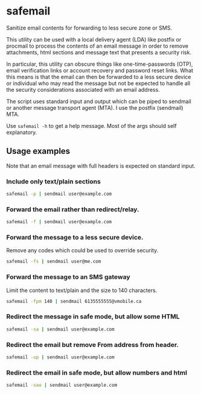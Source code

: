 # safemail
Sanitize email contents for forwarding to less secure zone or SMS.

This utility can be used with a local delivery agent (LDA) like postfix or procmail to process the contents of an email message in order to remove attachments, html sections and message text that presents a security risk.

In particular, this utility can obscure things like one-time-passwords (OTP), email verification links or account recovery and password reset links. What this means is that the email can then be forwarded to a less secure device or individual who may read the message but not be expected to handle all the security considerations associated with an email address. 

The script uses standard input and output which can be piped to sendmail or another message transport agent (MTA). I use the postfix (sendmail) MTA.

Use ```safemail -h``` to get a help message. Most of the args should self explanatory.

## Usage examples
Note that an email message with full headers is expected on standard input.

### Include only text/plain sections
```sh
safemail -p | sendmail user@example.com
```
### Forward the email rather than redirect/relay.
```sh
safemail -f | sendmail user@example.com
```
### Forward the message to a less secure device.
Remove any codes which could be used to override security.
```sh
safemail -fs | sendmail user@me.com
```
### Forward the message to an SMS gateway
Limit the content to text/plain and the size to 140 characters.
```sh
safemail -fpm 140 | sendmail 6135555555@vmobile.ca
```
### Redirect the message in safe mode, but allow some HTML
```sh
safemail -sa | sendmail user@example.com
```
### Redirect the email but remove From address from header.
```sh
safemail -up | sendmail user@example.com
```
### Redirect the email in safe mode, but allow numbers and html
```sh
safemail -sao | sendmail user@example.com
```

